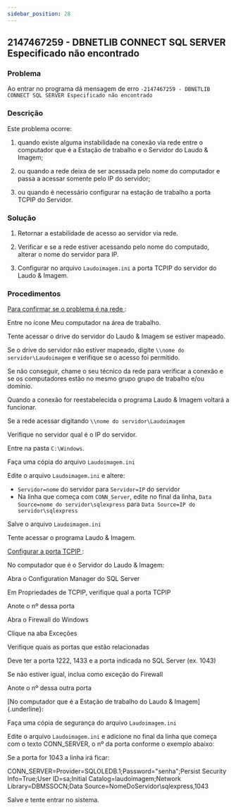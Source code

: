 ```yaml
---
sidebar_position: 28
---
```


## 2147467259 - DBNETLIB CONNECT SQL SERVER Especificado não encontrado

### Problema

Ao entrar no programa dá mensagem de erro `-2147467259 -
DBNETLIB CONNECT SQL SERVER Especificado não encontrado`

### Descrição

Este problema ocorre:

1. quando existe alguma instabilidade na conexão via rede entre
o computador que é a Estação de trabalho e o Servidor do Laudo &
Imagem;

2. ou quando a rede deixa de ser acessada pelo nome do
computador e passa a acessar somente pelo IP do servidor;

3. ou quando é necessário configurar na estação de trabalho a
porta TCPIP do Servidor.

### Solução

1. Retornar a estabilidade de acesso ao servidor via rede.

2. Verificar e se a rede estiver acessando pelo nome do
computado, alterar o nome do servidor para IP.

3. Configurar no arquivo `Laudoimagem.ini` a porta TCPIP do
servidor do Laudo & Imagem.

### Procedimentos

<u> Para confirmar se o problema é na rede </u>:

Entre no ícone Meu computador na área de trabalho.

Tente acessar o drive do servidor do Laudo & Imagem se estiver
mapeado.

Se o drive do servidor não estiver mapeado, digite `\\nome do
servidor\Laudoimagem` e verifique se o acesso foi permitido.

Se não conseguir, chame o seu técnico da rede para verificar a
conexão e se os computadores estão no mesmo grupo grupo de
trabalho e/ou domínio.

Quando a conexão for reestabelecida o programa Laudo & Imagem
voltará a funcionar.

Se a rede acessar digitando `\\nome do
servidor\Laudoimagem`

Verifique no servidor qual é o IP do servidor.

Entre na pasta `C:\Windows`.

Faça uma cópia do arquivo `Laudoimagem.ini`

Edite o arquivo `Laudoimagem.ini` e altere:
- `Servidor=nome` do servidor para `Servidor=IP` do servidor
- Na linha que começa com `CONN_Server`, edite no final da linha,
`Data Source=nome do servidor\sqlexpress` para `Data Source=IP do
servidor\sqlexpress`

Salve o arquivo `Laudoimagem.ini`

Tente acessar o programa Laudo & Imagem.

<u> Configurar a porta TCPIP </u>:

No computador que é o Servidor do Laudo & Imagem:

Abra o Configuration Manager do SQL Server

Em Propriedades de TCPIP, verifique qual a porta TCPIP

Anote o nº dessa porta

Abra o Firewall do Windows

Clique na aba Exceções

Verifique quais as portas que estão relacionadas

Deve ter a porta 1222, 1433 e a porta indicada no SQL Server
(ex. 1043)

Se não estiver igual, inclua como exceção do Firewall

Anote o nº dessa outra porta

[No computador que é a Estação de trabalho do Laudo &
Imagem]{.underline}:

Faça uma cópia de segurança do arquivo `Laudoimagem.ini`

Edite o arquivo `Laudoimagem.ini` e adicione no final da linha que
começa com o texto CONN_SERVER, o nº da porta conforme o exemplo
abaixo:

Se a porta for 1043 a linha irá ficar:

CONN_SERVER=Provider=SQLOLEDB.1;Password="senha";Persist
Security Info=True;User ID=sa;Initial
Catalog=laudoimagem;Network Library=DBMSSOCN;Data
Source=NomeDoServidor\sqlexpress,1043

Salve e tente entrar no sistema.